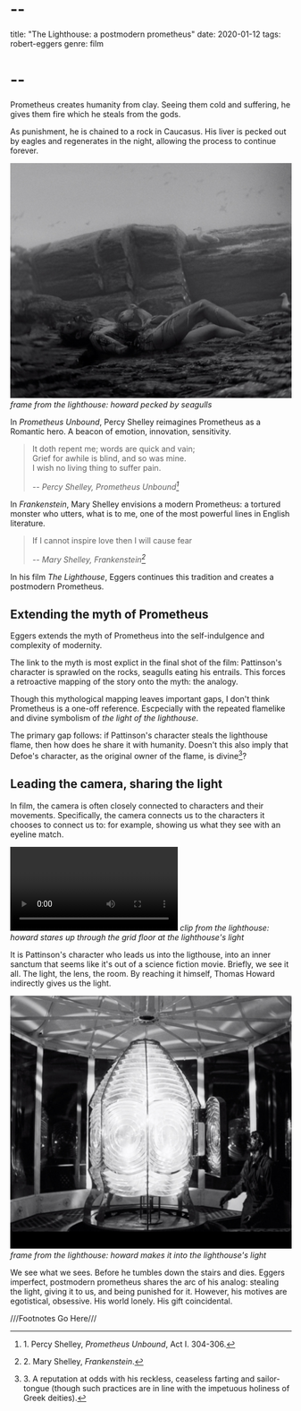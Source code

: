 # --
title: "The Lighthouse: a postmodern prometheus"
date: 2020-01-12
tags: robert-eggers
genre: film
# --

Prometheus creates humanity from clay. Seeing them cold and suffering, he gives them fire which he steals from the gods. 

As punishment, he is chained to a rock in Caucasus. His liver is pecked out by eagles and regenerates in the night, allowing the process to continue forever.

![the lighthouse](/static/img/post-images/the-lighthouse/the-lighthouse-1.jpg)
*frame from the lighthouse: howard pecked by seagulls*

In *Prometheus Unbound*, Percy Shelley reimagines Prometheus as a Romantic hero. A beacon of emotion, innovation, sensitivity.

> It doth repent me; words are quick and vain;  
> Grief for awhile is blind, and so was mine.  
> I wish no living thing to suffer pain.  
>  
> <cite> -- Percy Shelley, Prometheus Unbound[^1]</cite>

In *Frankenstein*, Mary Shelley envisions a modern Prometheus: a tortured monster who utters, what is to me, one of the most powerful lines in English literature.

> If I cannot inspire love then I will cause fear
>  
> <cite> -- Mary Shelley, Frankenstein[^2]</cite>

In his film *The Lighthouse*, Eggers continues this tradition and creates a postmodern Prometheus.

## Extending the myth of Prometheus

Eggers extends the myth of Prometheus into the self-indulgence and complexity of modernity.

The link to the myth is most explict in the final shot of the film: Pattinson's character is sprawled on the rocks, seagulls eating his entrails. This forces a retroactive mapping of the story onto the myth: the analogy.

Though this mythological mapping leaves important gaps, I don't think Prometheus is a one-off reference. Escpecially with the repeated flamelike and divine symbolism of *the light of the lighthouse*.

The primary gap follows: if Pattinson's character steals the lighthouse flame, then how does he share it with humanity. Doesn't this also imply that Defoe's character, as the original owner of the flame, is divine[^3]?

## Leading the camera, sharing the light

In film, the camera is often closely connected to characters and their movements. Specifically, the camera connects us to the characters it chooses to connect us to: for example, showing us what they see with an eyeline match.  

<p>
<video controls>
    <source src="{{ url_for('static', filename='vid/post-videos/the-lighthouse/the-lighthouse.mp4')}}"
            type="video/mp4">
    Sorry, your browser doesn't support embedded videos.
</video>
<em>clip from the lighthouse: howard stares up through the grid  floor at the lighthouse's light</em>
</p>

It is Pattinson's character who leads us into the ligthouse, into an inner sanctum that seems like it's out of a science fiction movie. Briefly, we see it all. The light, the lens, the room. By reaching it himself, Thomas Howard indirectly gives us the light.

![the lighthouse](/static/img/post-images/the-lighthouse/the-lighthouse-2.jpg)
*frame from the lighthouse: howard makes it into the lighthouse's light*

We see what we sees. Before he tumbles down the stairs and dies. Eggers imperfect, postmodern prometheus shares the arc of his analog: stealing the light, giving it to us, and being punished for it. However, his motives are egotistical, obsessive. His world lonely. His gift coincidental.

///Footnotes Go Here///
[^1]: 1\. Percy Shelley, *Prometheus Unbound*, Act I. 304-306.
[^2]: 2\. Mary Shelley, *Frankenstein*.
[^3]: 3\. A reputation at odds with his reckless, ceaseless farting and sailor-tongue (though such practices are in line with the impetuous holiness of Greek deities).
